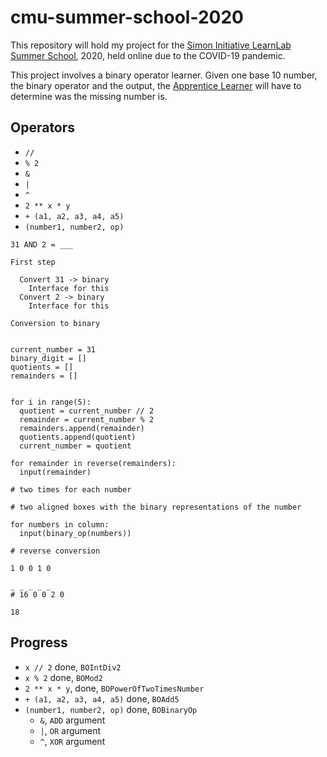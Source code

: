 # cmu-summer-school-2020

This repository will hold my project for the [Simon Initiative LearnLab Summer School], 2020, held online due to the COVID-19 pandemic.

This project involves a binary operator learner. Given one base 10 number, the binary operator and the output, the [Apprentice Learner] will have to determine was the missing number is.

[Apprentice Learner]: https://www.educationaldatamining.org/EDM2016/proceedings/paper_118.pdf
[Simon Initiative LearnLab Summer School]: https://learnlab.org/index.php/simon-initiative-summer-school/

## Operators

* `//` 
* `% 2`
* `&`
* `|`
* `^`
* `2 ** x * y`
* `+ (a1, a2, a3, a4, a5)`
* `(number1, number2, op)`

```
31 AND 2 = ___

First step

  Convert 31 -> binary
    Interface for this
  Convert 2 -> binary
    Interface for this

Conversion to binary


current_number = 31
binary_digit = []
quotients = []
remainders = []


for i in range(5):
  quotient = current_number // 2
  remainder = current_number % 2
  remainders.append(remainder)
  quotients.append(quotient)
  current_number = quotient

for remainder in reverse(remainders):
  input(remainder) 

# two times for each number

# two aligned boxes with the binary representations of the number

for numbers in column:
  input(binary_op(numbers))

# reverse conversion

1 0 0 1 0

_ _ _ _ _
# 16 0 0 2 0

18
```

## Progress

* `x // 2` done, `BOIntDiv2` 
* `x % 2` done, `BOMod2`
* `2 ** x * y`, done, `BOPowerOfTwoTimesNumber`
* `+ (a1, a2, a3, a4, a5)` done, `BOAdd5`
* `(number1, number2, op)` done, `BOBinaryOp`
  * `&`, `ADD` argument
  * `|`, `OR` argument
  * `^`, `XOR` argument
